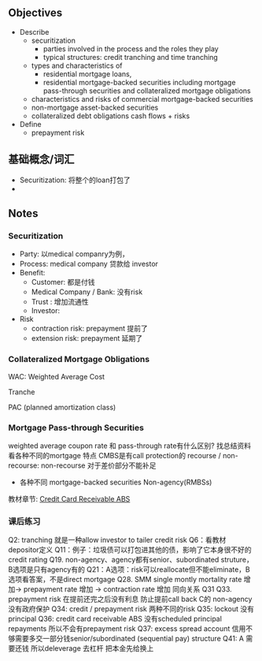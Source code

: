 ## Objectives

* Describe
    * securitization
        * parties involved in the process and the roles they play 
        * typical structures: credit tranching and time tranching
    * types and characteristics of 
        * residential mortgage loans, 
        * residential mortgage-backed securities including mortgage pass-through securities and collateralized mortgage obligations
    * characteristics and risks of commercial mortgage-backed securities
    * non-mortgage asset-backed securities
    * collateralized debt obligations cash flows + risks
* Define
    * prepayment risk

## 基础概念/词汇
* Securitization: 将整个的loan打包了
* 


## Notes

### Securitization
* Party: 以medical companry为例， 
* Process: medical company 贷款给 investor  
* Benefit: 
    * Customer: 都是付钱
    * Medical Company / Bank: 没有risk
    * Trust : 增加流通性
    * Investor: 
* Risk
    * contraction risk: prepayment 提前了
    * extension risk: prepayment 延期了


### Collateralized Mortgage Obligations

WAC: Weighted Average Cost

Tranche

PAC (planned amortization class) 


### Mortgage Pass-through Securities

weighted average coupon rate 和 pass-through rate有什么区别? 
找总结资料 看各种不同的mortgage 特点
CMBS是有call protection的
recourse / non-recourse: non-recourse 对于差价部分不能补足
* 各种不同 mortgage-backed securities
Non-agency(RMBSs) 

教材章节:
[Credit Card Receivable ABS](https://study.cfainstitute.org/app/cfa-program-level-i-for-december-2020-and-february-2021#read/section/non-mortgage-asset-backed-securities-2)

### 课后练习
Q2: tranching 就是一种allow investor to tailer credit risk
Q6：看教材 depositor定义
Q11：例子：垃圾债可以打包进其他的债，影响了它本身很不好的credit rating
Q19. non-agency、agency都有senior、subordinated struture，B选项是只有agency有的
Q21：A选项：risk可以reallocate但不能eliminate，B选项看答案，不是direct mortgage
Q28. SMM single montly mortality rate 增加-> prepayment rate 增加 -> contraction rate 增加 同向关系
Q31
Q33. prepayment risk 在提前还完之后没有利息 防止提前call back
C的 non-agency 没有政府保护
Q34: credit / prepayment risk 两种不同的risk 
Q35: lockout 没有principal 
Q36: credit card receivable ABS 没有scheduled principal repayments 所以不会有prepayment risk 
Q37: excess spread account 信用不够需要多交一部分钱senior/subordinated (sequential pay) structure 
Q41: A 需要还钱 所以deleverage 去杠杆 把本金先给换上 
